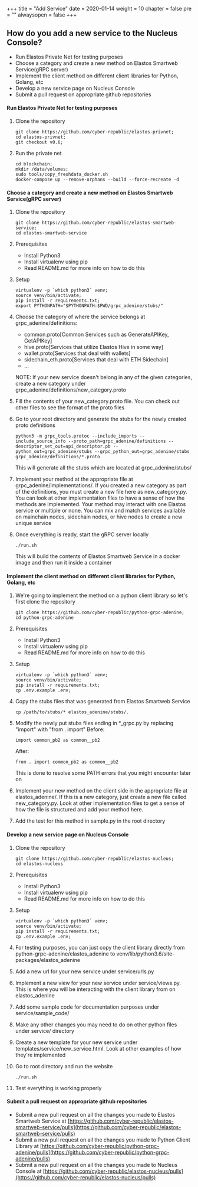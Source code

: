 +++
title = "Add Service"
date = 2020-01-14
weight = 10
chapter = false
pre = ""
alwaysopen = false
+++ 

## How do you add a new service to the Nucleus Console?
- Run Elastos Private Net for testing purposes
- Choose a category and create a new method on Elastos Smartweb Service(gRPC server)
- Implement the client method on different client libraries for Python, Golang, etc
- Develop a new service page on Nucleus Console
- Submit a pull request on appropriate github repositories


#### Run Elastos Private Net for testing purposes
1. Clone the repository

    ```
    git clone https://github.com/cyber-republic/elastos-privnet;
    cd elastos-privnet;
    git checkout v0.6;
    ```

2. Run the private net

    ```
    cd blockchain;
    mkdir /data/volumes;
    sudo tools/copy_freshdata_docker.sh
    docker-compose up --remove-orphans --build --force-recreate -d
    ```

#### Choose a category and create a new method on Elastos Smartweb Service(gRPC server)
1. Clone the repository
    ```
    git clone https://github.com/cyber-republic/elastos-smartweb-service;
    cd elastos-smartweb-service
    ```

2. Prerequisites
    - Install Python3
    - Install virtualenv using pip
    - Read README.md for more info on how to do this

3. Setup
    ```
    virtualenv -p `which python3` venv;
    source venv/bin/activate;
    pip install -r requirements.txt;
    export PYTHONPATH="$PYTHONPATH:$PWD/grpc_adenine/stubs/"
    ```

4. Choose the category of where the service belongs at grpc_adenine/definitions:
    - common.proto[Common Services such as GenerateAPIKey, GetAPIKey]
    - hive.proto[Services that utilize Elastos Hive in some way]
    - wallet.proto[Services that deal with wallets]
    - sidechain_eth.proto[Services that deal with ETH Sidechain]
    - ...
    
    NOTE: If your new service doesn't belong in any of the given categories, create a new category under grpc_adenine/definitions/new_category.proto

5. Fill the contents of your new_category.proto file. You can check out other files to see the format of the proto files

6. Go to your root directory and generate the stubs for the newly created proto definitions
    ```
    python3 -m grpc_tools.protoc --include_imports --include_source_info --proto_path=grpc_adenine/definitions --descriptor_set_out=api_descriptor.pb --python_out=grpc_adenine/stubs --grpc_python_out=grpc_adenine/stubs grpc_adenine/definitions/*.proto
    ```
    This will generate all the stubs which are located at grpc_adenine/stubs/

7. Implement your method at the appropriate file at grpc_adenine/implementations/. If you created a new category as part of the definitions, you must create a new file here as new_category.py. You can look at other implementation files to have a sense of how the methods are implemented. Your method may interact with one Elastos service or multiple or none. You can mix and match services available on mainchain nodes, sidechain nodes, or hive nodes to create a new unique service

8. Once everything is ready, start the gRPC server locally
    ```
    ./run.sh
    ```
    This will build the contents of Elastos Smartweb Service in a docker image and then run it inside a container 

#### Implement the client method on different client libraries for Python, Golang, etc
1. We're going to implement the method on a python client library so let's first clone the repository
    ```
    git clone https://github.com/cyber-republic/python-grpc-adenine;
    cd python-grpc-adenine
    ```

2. Prerequisites
    - Install Python3
    - Install virtualenv using pip
    - Read README.md for more info on how to do this

3. Setup
    ```
    virtualenv -p `which python3` venv;
    source venv/bin/activate;
    pip install -r requirements.txt;
    cp .env.example .env;
    ```

4. Copy the stubs files that was generated from Elastos Smartweb Service
    ```
    cp /path/to/stubs/* elastos_adenine/stubs/.
    ```

5. Modify the newly put stubs files ending in *_grpc.py by replacing "import" with "from . import"
    Before:
    ```
    import common_pb2 as common__pb2
    ```
    After:
    ```
    from . import common_pb2 as common__pb2
    ```
    This is done to resolve some PATH errors that you might encounter later on

6. Implement your new method on the client side in the appropriate file at elastos_adenine/. If this is a new category, just create a new file called new_category.py. Look at other implementation files to get a sense of how the file is structured and add your method here.

7. Add the test for this method in sample.py in the root directory

#### Develop a new service page on Nucleus Console
1. Clone the repository
    ```
    git clone https://github.com/cyber-republic/elastos-nucleus;
    cd elastos-nucleus
    ```

2. Prerequisites
    - Install Python3
    - Install virtualenv using pip
    - Read README.md for more info on how to do this

3. Setup
    ```
    virtualenv -p `which python3` venv;
    source venv/bin/activate;
    pip install -r requirements.txt;
    cp .env.example .env;
    ```

4. For testing purposes, you can just copy the client library directly from python-grpc-adenine/elastos_adenine to venv/lib/python3.6/site-packages/elastos_adenine

5. Add a new url for your new service under service/urls.py

6. Implement a new view for your new service under service/views.py. This is where you will be interacting with the client library from on elastos_adenine

7. Add some sample code for documentation purposes under service/sample_code/

8. Make any other changes you may need to do on other python files under service/ directory

9. Create a new template for your new service under templates/service/new_service.html. Look at other examples of how they're implemented

10. Go to root directory and run the website
    ```
    ./run.sh
    ```

11. Test everything is working properly 

#### Submit a pull request on appropriate github repositories
- Submit a new pull request on all the changes you made to Elastos Smartweb Service at [https://github.com/cyber-republic/elastos-smartweb-service/pulls](https://github.com/cyber-republic/elastos-smartweb-service/pulls)
- Submit a new pull request on all the changes you made to Python Client Library at [https://github.com/cyber-republic/python-grpc-adenine/pulls](https://github.com/cyber-republic/python-grpc-adenine/pulls)
- Submit a new pull request on all the changes you made to Nucleus Console at [https://github.com/cyber-republic/elastos-nucleus/pulls](https://github.com/cyber-republic/elastos-nucleus/pulls)